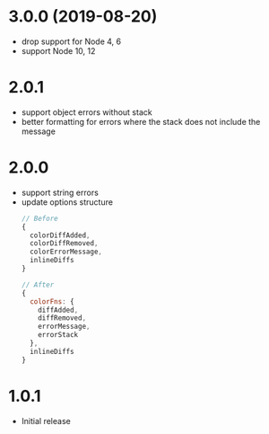 # 3.0.0 (2019-08-20)

* drop support for Node 4, 6
* support Node 10, 12

# 2.0.1

* support object errors without stack
* better formatting for errors where the stack does not include the message

# 2.0.0

* support string errors
* update options structure
    ```js
    // Before
    {
      colorDiffAdded,
      colorDiffRemoved,
      colorErrorMessage,
      inlineDiffs
    }

    // After
    {
      colorFns: {
        diffAdded,
        diffRemoved,
        errorMessage,
        errorStack
      },
      inlineDiffs
    }
    ```

# 1.0.1

* Initial release
